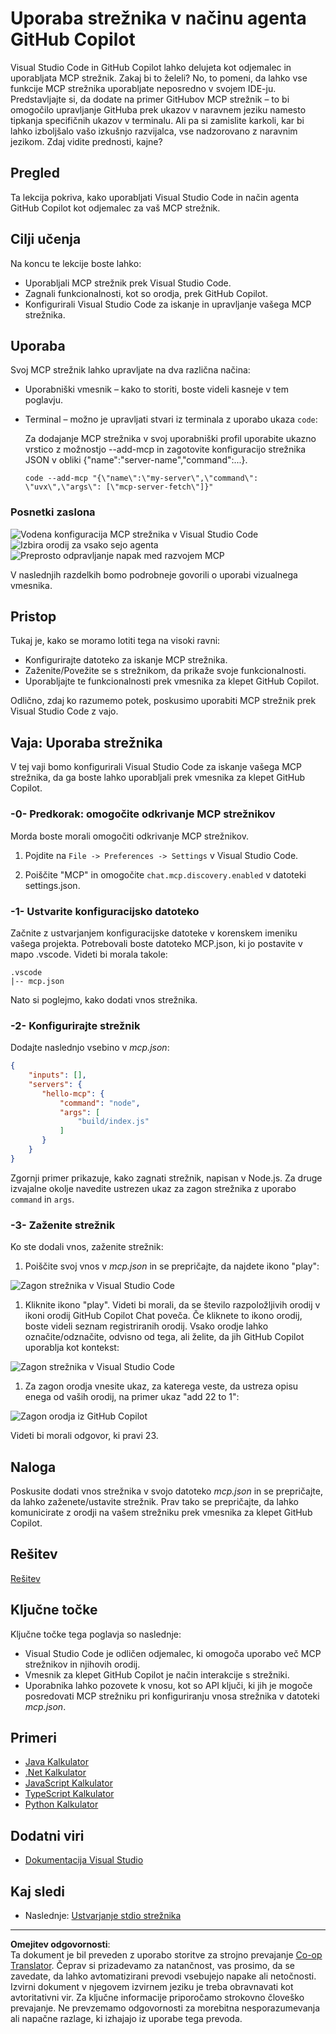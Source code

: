 <!--
CO_OP_TRANSLATOR_METADATA:
{
  "original_hash": "d940b5e0af75e3a3a4d1c3179120d1d9",
  "translation_date": "2025-08-26T18:25:59+00:00",
  "source_file": "03-GettingStarted/04-vscode/README.md",
  "language_code": "sl"
}
-->
# Uporaba strežnika v načinu agenta GitHub Copilot

Visual Studio Code in GitHub Copilot lahko delujeta kot odjemalec in uporabljata MCP strežnik. Zakaj bi to želeli? No, to pomeni, da lahko vse funkcije MCP strežnika uporabljate neposredno v svojem IDE-ju. Predstavljajte si, da dodate na primer GitHubov MCP strežnik – to bi omogočilo upravljanje GitHuba prek ukazov v naravnem jeziku namesto tipkanja specifičnih ukazov v terminalu. Ali pa si zamislite karkoli, kar bi lahko izboljšalo vašo izkušnjo razvijalca, vse nadzorovano z naravnim jezikom. Zdaj vidite prednosti, kajne?

## Pregled

Ta lekcija pokriva, kako uporabljati Visual Studio Code in način agenta GitHub Copilot kot odjemalec za vaš MCP strežnik.

## Cilji učenja

Na koncu te lekcije boste lahko:

- Uporabljali MCP strežnik prek Visual Studio Code.
- Zagnali funkcionalnosti, kot so orodja, prek GitHub Copilot.
- Konfigurirali Visual Studio Code za iskanje in upravljanje vašega MCP strežnika.

## Uporaba

Svoj MCP strežnik lahko upravljate na dva različna načina:

- Uporabniški vmesnik – kako to storiti, boste videli kasneje v tem poglavju.
- Terminal – možno je upravljati stvari iz terminala z uporabo ukaza `code`:

  Za dodajanje MCP strežnika v svoj uporabniški profil uporabite ukazno vrstico z možnostjo --add-mcp in zagotovite konfiguracijo strežnika JSON v obliki {\"name\":\"server-name\",\"command\":...}.

  ```
  code --add-mcp "{\"name\":\"my-server\",\"command\": \"uvx\",\"args\": [\"mcp-server-fetch\"]}"
  ```

### Posnetki zaslona

![Vodena konfiguracija MCP strežnika v Visual Studio Code](../../../../translated_images/chat-mode-agent.729a22473f822216dd1e723aaee1f7d4a2ede571ee0948037a2d9357a63b9d0b.sl.png)
![Izbira orodij za vsako sejo agenta](../../../../translated_images/agent-mode-select-tools.522c7ba5df0848f8f0d1e439c2e96159431bc620cb39ccf3f5dc611412fd0006.sl.png)
![Preprosto odpravljanje napak med razvojem MCP](../../../../translated_images/mcp-list-servers.fce89eefe3f30032bed8952e110ab9d82fadf043fcfa071f7d40cf93fb1ea9e9.sl.png)

V naslednjih razdelkih bomo podrobneje govorili o uporabi vizualnega vmesnika.

## Pristop

Tukaj je, kako se moramo lotiti tega na visoki ravni:

- Konfigurirajte datoteko za iskanje MCP strežnika.
- Zaženite/Povežite se s strežnikom, da prikaže svoje funkcionalnosti.
- Uporabljajte te funkcionalnosti prek vmesnika za klepet GitHub Copilot.

Odlično, zdaj ko razumemo potek, poskusimo uporabiti MCP strežnik prek Visual Studio Code z vajo.

## Vaja: Uporaba strežnika

V tej vaji bomo konfigurirali Visual Studio Code za iskanje vašega MCP strežnika, da ga boste lahko uporabljali prek vmesnika za klepet GitHub Copilot.

### -0- Predkorak: omogočite odkrivanje MCP strežnikov

Morda boste morali omogočiti odkrivanje MCP strežnikov.

1. Pojdite na `File -> Preferences -> Settings` v Visual Studio Code.

1. Poiščite "MCP" in omogočite `chat.mcp.discovery.enabled` v datoteki settings.json.

### -1- Ustvarite konfiguracijsko datoteko

Začnite z ustvarjanjem konfiguracijske datoteke v korenskem imeniku vašega projekta. Potrebovali boste datoteko MCP.json, ki jo postavite v mapo .vscode. Videti bi morala takole:

```text
.vscode
|-- mcp.json
```

Nato si poglejmo, kako dodati vnos strežnika.

### -2- Konfigurirajte strežnik

Dodajte naslednjo vsebino v *mcp.json*:

```json
{
    "inputs": [],
    "servers": {
       "hello-mcp": {
           "command": "node",
           "args": [
               "build/index.js"
           ]
       }
    }
}
```

Zgornji primer prikazuje, kako zagnati strežnik, napisan v Node.js. Za druge izvajalne okolje navedite ustrezen ukaz za zagon strežnika z uporabo `command` in `args`.

### -3- Zaženite strežnik

Ko ste dodali vnos, zaženite strežnik:

1. Poiščite svoj vnos v *mcp.json* in se prepričajte, da najdete ikono "play":

  ![Zagon strežnika v Visual Studio Code](../../../../translated_images/vscode-start-server.8e3c986612e3555de47e5b1e37b2f3020457eeb6a206568570fd74a17e3796ad.sl.png)  

1. Kliknite ikono "play". Videti bi morali, da se število razpoložljivih orodij v ikoni orodij GitHub Copilot Chat poveča. Če kliknete to ikono orodij, boste videli seznam registriranih orodij. Vsako orodje lahko označite/odznačite, odvisno od tega, ali želite, da jih GitHub Copilot uporablja kot kontekst:

  ![Zagon strežnika v Visual Studio Code](../../../../translated_images/vscode-tool.0b3bbea2fb7d8c26ddf573cad15ef654e55302a323267d8ee6bd742fe7df7fed.sl.png)

1. Za zagon orodja vnesite ukaz, za katerega veste, da ustreza opisu enega od vaših orodij, na primer ukaz "add 22 to 1":

  ![Zagon orodja iz GitHub Copilot](../../../../translated_images/vscode-agent.d5a0e0b897331060518fe3f13907677ef52b879db98c64d68a38338608f3751e.sl.png)

  Videti bi morali odgovor, ki pravi 23.

## Naloga

Poskusite dodati vnos strežnika v svojo datoteko *mcp.json* in se prepričajte, da lahko zaženete/ustavite strežnik. Prav tako se prepričajte, da lahko komunicirate z orodji na vašem strežniku prek vmesnika za klepet GitHub Copilot.

## Rešitev

[Rešitev](./solution/README.md)

## Ključne točke

Ključne točke tega poglavja so naslednje:

- Visual Studio Code je odličen odjemalec, ki omogoča uporabo več MCP strežnikov in njihovih orodij.
- Vmesnik za klepet GitHub Copilot je način interakcije s strežniki.
- Uporabnika lahko pozovete k vnosu, kot so API ključi, ki jih je mogoče posredovati MCP strežniku pri konfiguriranju vnosa strežnika v datoteki *mcp.json*.

## Primeri

- [Java Kalkulator](../samples/java/calculator/README.md)
- [.Net Kalkulator](../../../../03-GettingStarted/samples/csharp)
- [JavaScript Kalkulator](../samples/javascript/README.md)
- [TypeScript Kalkulator](../samples/typescript/README.md)
- [Python Kalkulator](../../../../03-GettingStarted/samples/python)

## Dodatni viri

- [Dokumentacija Visual Studio](https://code.visualstudio.com/docs/copilot/chat/mcp-servers)

## Kaj sledi

- Naslednje: [Ustvarjanje stdio strežnika](../05-stdio-server/README.md)

---

**Omejitev odgovornosti**:  
Ta dokument je bil preveden z uporabo storitve za strojno prevajanje [Co-op Translator](https://github.com/Azure/co-op-translator). Čeprav si prizadevamo za natančnost, vas prosimo, da se zavedate, da lahko avtomatizirani prevodi vsebujejo napake ali netočnosti. Izvirni dokument v njegovem izvirnem jeziku je treba obravnavati kot avtoritativni vir. Za ključne informacije priporočamo strokovno človeško prevajanje. Ne prevzemamo odgovornosti za morebitna nesporazumevanja ali napačne razlage, ki izhajajo iz uporabe tega prevoda.